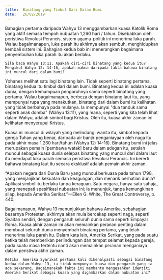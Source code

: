 ```yaml
---
title:  Binatang yang Timbul Dari Dalam Bumi
date:   26/02/2019
---
```


Bahagian pertama daripada Wahyu 13 menggambarkan kuasa Katolik Roma yang  aktif semasa tempoh nubuatan 1,260 hari / tahun. Disebabkan oleh peristiwa Revolusi Perancis, sistem agama-politik ini menerima luka parah. Walau bagaimanapun, luka parah itu akhirnya akan sembuh, menghidupkan kembali sistem ini. Bahagian kedua bab ini menerangkan bagaimana penyembuhan luka parah itu akan berlaku.

`Sila baca Wahyu 13:11. Apakah ciri-ciri binatang yang kedua itu? Mengikut Wahyu 12: 14-16, apakah makna daripada fakta bahawa binatang ini muncul dari dalam bumi?`

Yohanes melihat satu lagi binatang lain. Tidak seperti binatang pertama, binatang kedua itu timbul dari dalam bumi. Binatang kedua ini adalah kuasa dunia, dengan kemampuan pengaruhnya sama seperti binatang yang pertama.  Walau bagaimanapun, berbeza dengan binatang laut itu, yang mempunyai rupa yang menakutkan, binatang dari dalam bumi itu kelihatan yang tidak berbahaya pada mulanya. Ia mempunyai "dua tanduk sama seperti  anak domba" (Wahyu 13:11), yang mana, seperti yang kita telah lihat dalam Wahyu, adalah simbol bagi Kristus.  Oleh itu, kuasa akhir zaman ini kelihatan menyerupai Kristus. 

Kuasa ini muncul di wilayah yang melindungi wanita itu, simbol kepada gereja Tuhan yang benar,   daripada air  banjir penganiayaan  oleh naga itu pada akhir masa 1,260 hari/tahun (Wahyu 12: 14-16). Binatang bumi ini jelas merupakan pemain [pembawa watak] baru dalam adegan itu, setelah muncul sebagai kuasa dunia selepas binatang yang muncul dari dalam laut itu mendapat luka parah semasa peristiwa Revolusi Perancis. Ini bererti bahawa binatang laut itu secara eksklusif adalah pemain  akhir zaman.

“Apakah negara dari Dunia Baru yang muncul berkuasa pada tahun 1798, yang menjanjikan kekuatan dan keagungan, dan menarik perhatian dunia? Aplikasi simbol itu berlaku tanpa keraguan. Satu negara, hanya satu sahaja, yang menepati spesifikasi nubuatan ini; ia menunjuk, tanpa kemungkinan silap, kepada Amerika Serikat.”—Ellen G. White, The Great Controversy, p. 440.

Bagaimanapun, Wahyu 13 menunjukkan bahawa Amerika, sebahagian besarnya Protestan, akhirnya akan   mula bercakap seperti naga, seperti Syaitan sendiri, dengan pengaruh seluruh dunia sama seperti Empayar Roma.  Kuasa akhir zaman ini akan memainkan peranan penting dalam  membuat seluruh dunia menyembah binatang pertama, yang telah  menerima luka parah itu. Dalam kata lain, Amerika Serikat, yang pada suatu ketika telah memberikan perlindungan dan tempat selamat kepada gereja, pada suatu masa tertentu nanti  akan memainkan peranan menganiaya dalam peristiwa akhir zaman.

`Ketika  Amerika Syarikat pertama kali dikenalpasti sebagai binatang kedua dalam Wahyu 13, ia tidak mempunyai kuasa dan pengaruh yang ia ada sekarang. Bagaimanakah fakta ini membantu mengesahkan identiti Amerika Serikat sebagai kuasa yang digambarkan dalam nubuatan ini?`